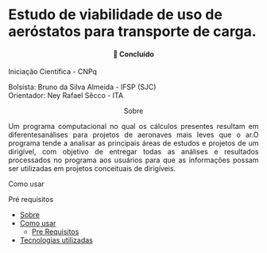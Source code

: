 # Estudo de viabilidade de uso de aeróstatos para transporte de carga.

<h4 align="center"> 
  🚀 Concluído 
</h4>

Iniciação Científica - CNPq

Bolsista: Bruno da Silva Almeida - IFSP (SJC)  
Orientador: Ney Rafael Sêcco - ITA 
<p></p>

<p align="center">Sobre </p>

<p align="justify">Um programa computacional no qual os cálculos presentes resultam em diferentesanálises para projetos de aeronaves mais leves que o ar.O programa tende a analisar as principais áreas de estudos e projetos de um dirigível, com objetivo de entregar todas as análises e resultados processados no programa aos usuários para que as informações possam ser utilizadas em projetos conceituais de dirigíveis.</p>

<p id="como-usar">Como usar </p>

<p id="pre-equisitos">Pré requisitos</p>

<!--ts-->

   * [Sobre](#Sobre)
   * [Como usar](#como-usar)
      * [Pre Requisitos](#pre-requisitos)
   * [Tecnologias utilizadas](#tecnologias-utilizadas)
      
<!--te-->
